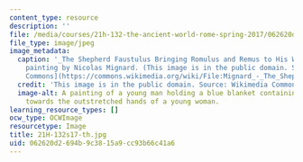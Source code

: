 ```yaml
---
content_type: resource
description: ''
file: /media/courses/21h-132-the-ancient-world-rome-spring-2017/062620d2694b9c3815a9cc93b66c41a6_21H-132s17-th.jpg
file_type: image/jpeg
image_metadata:
  caption: '_The Shepherd Faustulus Bringing Romulus and Remus to His Wife_, a 1654
    painting by Nicolas Mignard. (This image is in the public domain. Source: [Wikimedia
    Commons](https://commons.wikimedia.org/wiki/File:Mignard_-_The_Shepherd_Faustulus_Bringing_Romulus_and_Remus_to_His_Wife.jpg).)'
  credit: 'This image is in the public domain. Source: Wikimedia Commons.'
  image-alt: A painting of a young man holding a blue blanket containing twin babies
    towards the outstretched hands of a young woman.
learning_resource_types: []
ocw_type: OCWImage
resourcetype: Image
title: 21H-132s17-th.jpg
uid: 062620d2-694b-9c38-15a9-cc93b66c41a6
---
```


